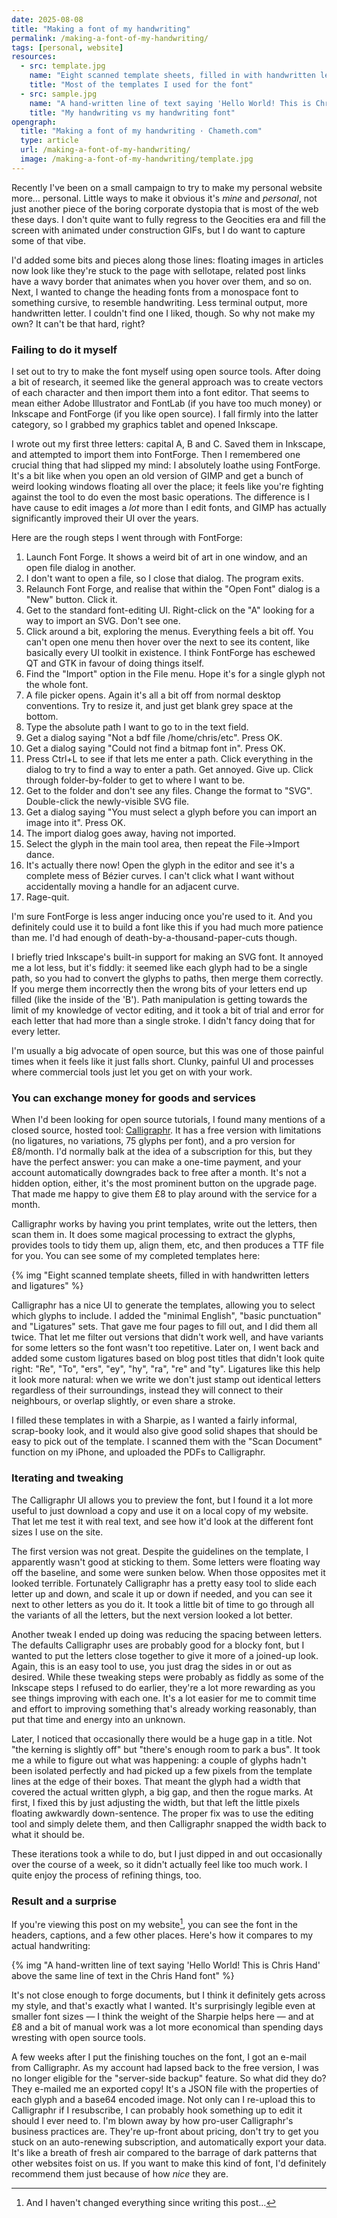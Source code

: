 ```yaml
---
date: 2025-08-08
title: "Making a font of my handwriting"
permalink: /making-a-font-of-my-handwriting/
tags: [personal, website]
resources:
  - src: template.jpg
    name: "Eight scanned template sheets, filled in with handwritten letters and ligatures"
    title: "Most of the templates I used for the font"
  - src: sample.jpg
    name: "A hand-written line of text saying 'Hello World! This is Chris Hand' above the same line of text in the Chris Hand font"
    title: "My handwriting vs my handwriting font"
opengraph:
  title: "Making a font of my handwriting · Chameth.com"
  type: article
  url: /making-a-font-of-my-handwriting/
  image: /making-a-font-of-my-handwriting/template.jpg
---
```


Recently I've been on a small campaign to try to make my personal website
more… personal. Little ways to make it obvious it's _mine_ and _personal_,
not just another piece of the boring corporate dystopia that is most of
the web these days. I don't quite want to fully regress to the Geocities era
and fill the screen with animated under construction GIFs, but I do want to
capture some of that vibe.

I'd added some bits and pieces along those lines: floating images in articles
now look like they're stuck to the page with sellotape, related post
links have a wavy border that animates when you hover over them, and so on.
Next, I wanted to change the heading fonts from a monospace font to something
cursive, to resemble handwriting. Less terminal output, more handwritten letter.
I couldn't find one I liked, though. So why not make my own? It can't be that
hard, right?

### Failing to do it myself

I set out to try to make the font myself using open source tools. After doing
a bit of research, it seemed like the general approach was to create vectors of
each character and then import them into a font editor. That seems to mean
either Adobe Illustrator and FontLab (if you have too much money) or Inkscape
and FontForge (if you like open source). I fall firmly into the latter category,
so I grabbed my graphics tablet and opened Inkscape.

<!--more-->

I wrote out my first three letters: capital A, B and C. Saved them in Inkscape,
and attempted to import them into FontForge. Then I remembered one crucial
thing that had slipped my mind: I absolutely loathe using FontForge. It's a bit
like when you open an old version of GIMP and get a bunch of weird looking
windows floating all over the place; it feels like you're fighting against the
tool to do even the most basic operations. The difference is I have cause to
edit images a _lot_ more than I edit fonts, and GIMP has actually significantly
improved their UI over the years.

Here are the rough steps I went through with FontForge:

1. Launch Font Forge. It shows a weird bit of art in one window, and an open
   file dialog in another.
2. I don't want to open a file, so I close that dialog. The program exits.
3. Relaunch Font Forge, and realise that within the "Open Font" dialog is a
   "New" button. Click it.
4. Get to the standard font-editing UI. Right-click on the "A" looking for
   a way to import an SVG. Don't see one.
5. Click around a bit, exploring the menus. Everything feels a bit off.
   You can't open one menu then hover over the next to see its content, like
   basically every UI toolkit in existence. I think FontForge has eschewed QT
   and GTK in favour of doing things itself.
6. Find the "Import" option in the File menu. Hope it's for a single glyph not
   the whole font.
7. A file picker opens. Again it's all a bit off from normal desktop
   conventions. Try to resize it, and just get blank grey space at the bottom.
8. Type the absolute path I want to go to in the text field.
9. Get a dialog saying "Not a bdf file /home/chris/etc". Press OK.
10. Get a dialog saying "Could not find a bitmap font in". Press OK.
11. Press Ctrl+L to see if that lets me enter a path. Click everything in the
    dialog to try to find a way to enter a path. Get annoyed. Give up. Click
    through folder-by-folder to get to where I want to be.
12. Get to the folder and don't see any files. Change the format to "SVG".
    Double-click the newly-visible SVG file.
13. Get a dialog saying "You must select a glyph before you can import an image 
    into it". Press OK.
14. The import dialog goes away, having not imported. 
15. Select the glyph in the main tool area, then repeat the File→Import dance.
16. It's actually there now! Open the glyph in the editor and see it's
    a complete mess of Bézier curves. I can't click what I want without 
    accidentally moving a handle for an adjacent curve.
17. Rage-quit.

I'm sure FontForge is less anger inducing once you're used to it. And you
definitely could use it to build a font like this if you had much more patience
than me. I'd had enough of death-by-a-thousand-paper-cuts though.

I briefly tried Inkscape's built-in support for making an SVG font. It annoyed
me a lot less, but it's fiddly: it seemed like each glyph had to be a single
path, so you had to convert the glyphs to paths, then merge them correctly.
If you merge them incorrectly then the wrong bits of your letters end up
filled (like the inside of the 'B'). Path manipulation is getting towards the
limit of my knowledge of vector editing, and it took a bit of trial and error
for each letter that had more than a single stroke. I didn't fancy doing that
for every letter.

I'm usually a big advocate of open source, but this was one of those painful
times when it feels like it just falls short. Clunky, painful UI and processes
where commercial tools just let you get on with your work.

### You can exchange money for goods and services

When I'd been looking for open source tutorials, I found many mentions of
a closed source, hosted tool: [Calligraphr](https://www.calligraphr.com/en/).
It has a free version with limitations (no ligatures, no variations, 75
glyphs per font), and a pro version for £8/month. I'd normally balk at the
idea of a subscription for this, but they have the perfect answer: you can
make a one-time payment, and your account automatically downgrades back to free
after a month. It's not a hidden option, either, it's the most prominent button
on the upgrade page. That made me happy to give them £8 to play around with
the service for a month.

Calligraphr works by having you print templates, write out the letters, then
scan them in. It does some magical processing to extract the glyphs, provides
tools to tidy them up, align them, etc, and then produces a TTF file for you.
You can see some of my completed templates here:

{% img "Eight scanned template sheets, filled in with handwritten letters and ligatures" %}

Calligraphr has a nice UI to generate the templates, allowing you to select
which glyphs to include. I added the "minimal English", "basic punctuation"
and "Ligatures" sets. That gave me four pages to fill out, and I did them all
twice. That let me filter out versions that didn't work well, and have
variants for some letters so the font wasn't too repetitive. Later on, I went
back and added some custom ligatures based on blog post titles that didn't look
quite right: "Re", "To", "ers", "ey", "hy", "ra", "re" and "ty". Ligatures like
this help it look more natural: when we write we don't just stamp out identical
letters regardless of their surroundings, instead they will connect to their
neighbours, or overlap slightly, or even share a stroke.

I filled these templates in with a Sharpie, as I wanted a fairly informal, 
scrap-booky look, and it would also give good solid shapes that should be easy
to pick out of the template. I scanned them with the "Scan Document" function
on my iPhone, and uploaded the PDFs to Calligraphr.

### Iterating and tweaking

The Calligraphr UI allows you to preview the font, but I found it a lot more
useful to just download a copy and use it on a local copy of my website.
That let me test it with real text, and see how it'd look at the different font
sizes I use on the site.

The first version was not great. Despite the guidelines on the template, I
apparently wasn't good at sticking to them. Some letters were floating way off
the baseline, and some were sunken below. When those opposites met it looked
terrible. Fortunately Calligraphr has a pretty easy tool to slide each letter up
and down, and scale it up or down if needed, and you can see it next to other
letters as you do it. It took a little bit of time to go through all the
variants of all the letters, but the next version looked a lot better.

Another tweak I ended up doing was reducing the spacing between letters. The
defaults Calligraphr uses are probably good for a blocky font, but I wanted to
put the letters close together to give it more of a joined-up look.
Again, this is an easy tool to use, you just drag the sides in or out as
desired. While these tweaking steps were probably as fiddly as some of the
Inkscape steps I refused to do earlier, they're a lot more rewarding as you
see things improving with each one. It's a lot easier for me to commit time
and effort to improving something that's already working reasonably, than put
that time and energy into an unknown.

Later, I noticed that occasionally there would be a huge gap in a title. Not
"the kerning is slightly off" but "there's enough room to park a bus". It took
me a while to figure out what was happening: a couple of glyphs
hadn't been isolated perfectly and had picked up a few pixels from the template
lines at the edge of their boxes. That meant the glyph had a width that covered
the actual written glyph, a big gap, and then the rogue marks. At first, I fixed
this by just adjusting the width, but that left the little pixels floating
awkwardly down-sentence. The proper fix was to use the editing tool and simply
delete them, and then Calligraphr snapped the width back to what it should be.

These iterations took a while to do, but I just dipped in and out occasionally
over the course of a week, so it didn't actually feel like too much work. I
quite enjoy the process of refining things, too.

### Result and a surprise

If you're viewing this post on my website[^1], you can see the font in the
headers, captions, and a few other places. Here's how it compares to my actual
handwriting:

{% img "A hand-written line of text saying 'Hello World! This is Chris Hand' above the same line of text in the Chris Hand font" %}

It's not close enough to forge documents, but I think it definitely gets
across my style, and that's exactly what I wanted. It's surprisingly legible
even at smaller font sizes — I think the weight of the Sharpie helps here — and
at £8 and a bit of manual work was a lot more economical than spending days
wresting with open source tools.

A few weeks after I put the finishing touches on the font, I got an e-mail 
from Calligraphr. As my account had lapsed back to the free version, I was
no longer eligible for the "server-side backup" feature. So what did they do?
They e-mailed me an exported copy! It's a JSON file with the properties of each
glyph and a base64 encoded image. Not only can I re-upload this to Calligraphr
if I resubscribe, I can probably hook something up to edit it should I ever
need to. I'm blown away by how pro-user Calligraphr's business practices are.
They're up-front about pricing, don't try to get you stuck on an auto-renewing
subscription, and automatically export your data. It's like a breath of fresh
air compared to the barrage of dark patterns that other websites foist on us.
If you want to make this kind of font, I'd definitely recommend them just
because of how _nice_ they are.

[^1]: And I haven't changed everything since writing this post…